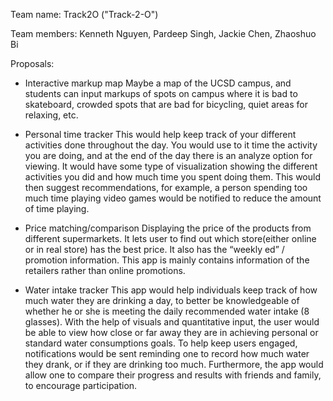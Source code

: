 Team name: 
  Track2O ("Track-2-O")

Team members: 
  Kenneth Nguyen, Pardeep Singh, Jackie Chen, Zhaoshuo Bi


Proposals: 
- Interactive markup map 
  Maybe a map of the UCSD campus, and students can input markups of spots on campus where it is bad to skateboard, crowded       spots that are bad for bicycling, quiet areas for relaxing, etc.
  
- Personal time tracker 
  This would help keep track of your different activities done throughout the day. You would use to it time the activity you     are doing, and at the end of the day there is an analyze option for viewing. It would have some type of visualization         showing the different activities you did and how much time you spent doing them. This would then suggest recommendations,     for example, a person spending too much time playing video games would be notified to reduce the amount of time playing.
 
- Price matching/comparison 
  Displaying the price of the products from different supermarkets. It lets user to find out which store(either online or in     real store) has the best price. It also has the “weekly ed” / promotion information. This app is mainly contains information   of the retailers rather than online promotions. 
  
- Water intake tracker
  This app would help individuals keep track of how much water they are drinking a day, to better be knowledgeable of whether   he or she is meeting the daily recommended water intake (8 glasses). With the help of visuals and quantitative input, the     user would be able to view how close or far away they are in achieving personal or standard water consumptions goals. To       help keep users engaged, notifications would be sent reminding one to record how much water they drank, or if they are         drinking too much. Furthermore, the app would allow one to compare their progress and results with friends and family, to     encourage participation. 

